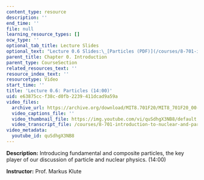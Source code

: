 ```yaml
---
content_type: resource
description: ''
end_time: ''
file: null
learning_resource_types: []
ocw_type: ''
optional_tab_title: Lecture Slides
optional_text: "Lecture 0.6 Slides:\_[Particles (PDF)](/courses/8-701-introduction-to-nuclear-and-particle-physics-fall-2020/resources/mit8_701f20_lec0-6)"
parent_title: Chapter 0. Introduction
parent_type: CourseSection
related_resources_text: ''
resource_index_text: ''
resourcetype: Video
start_time: ''
title: 'Lecture 0.6: Particles (14:00)'
uid: e63875cc-f38c-d0fb-2239-411dcad9a59a
video_files:
  archive_url: https://archive.org/download/MIT8.701F20/MIT8_701F20_00-06_Particles_300k.mp4
  video_captions_file: ''
  video_thumbnail_file: https://img.youtube.com/vi/quSdhgX3NB8/default.jpg
  video_transcript_file: /courses/8-701-introduction-to-nuclear-and-particle-physics-fall-2020/7450b2a67cb10c8b1c2c44efad88ec90_quSdhgX3NB8.pdf
video_metadata:
  youtube_id: quSdhgX3NB8
---
```


**Description:** Introducing fundamental and composite particles, the key player of our discussion of particle and nuclear physics. (14:00)

**Instructor:** Prof. Markus Klute